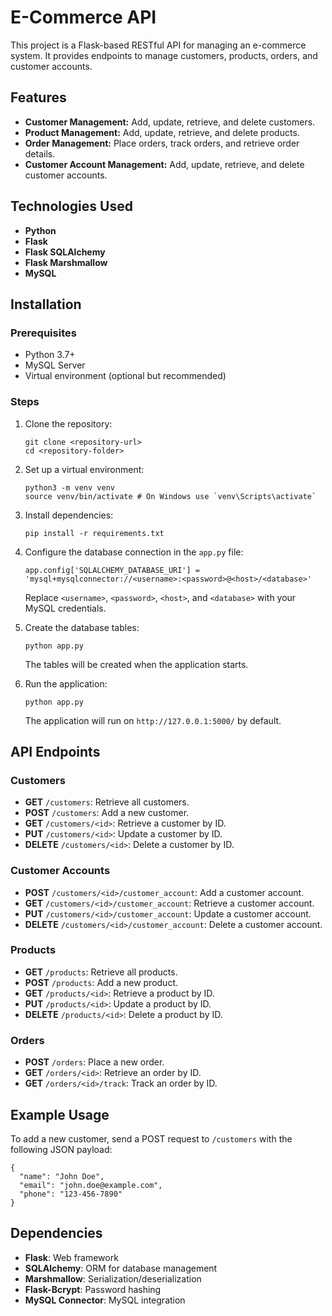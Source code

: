 # E-Commerce API

This project is a Flask-based RESTful API for managing an e-commerce system. It provides endpoints to manage customers, products, orders, and customer accounts.

## Features
- **Customer Management:** Add, update, retrieve, and delete customers.
- **Product Management:** Add, update, retrieve, and delete products.
- **Order Management:** Place orders, track orders, and retrieve order details.
- **Customer Account Management:** Add, update, retrieve, and delete customer accounts.

## Technologies Used
- **Python**
- **Flask**
- **Flask SQLAlchemy**
- **Flask Marshmallow**
- **MySQL**

## Installation

### Prerequisites
- Python 3.7+
- MySQL Server
- Virtual environment (optional but recommended)

### Steps
1. Clone the repository:
   ```
   git clone <repository-url>
   cd <repository-folder>
   ```
2. Set up a virtual environment:
   ```
   python3 -m venv venv
   source venv/bin/activate # On Windows use `venv\Scripts\activate`
   ```
3. Install dependencies:
   ```
   pip install -r requirements.txt
   ```
4. Configure the database connection in the `app.py` file:
   ```
   app.config['SQLALCHEMY_DATABASE_URI'] = 'mysql+mysqlconnector://<username>:<password>@<host>/<database>'
   ```
   Replace `<username>`, `<password>`, `<host>`, and `<database>` with your MySQL credentials.

5. Create the database tables:
   ```
   python app.py
   ```
   The tables will be created when the application starts.

6. Run the application:
   ```
   python app.py
   ```
   The application will run on `http://127.0.0.1:5000/` by default.

## API Endpoints

### Customers
- **GET** `/customers`: Retrieve all customers.
- **POST** `/customers`: Add a new customer.
- **GET** `/customers/<id>`: Retrieve a customer by ID.
- **PUT** `/customers/<id>`: Update a customer by ID.
- **DELETE** `/customers/<id>`: Delete a customer by ID.

### Customer Accounts
- **POST** `/customers/<id>/customer_account`: Add a customer account.
- **GET** `/customers/<id>/customer_account`: Retrieve a customer account.
- **PUT** `/customers/<id>/customer_account`: Update a customer account.
- **DELETE** `/customers/<id>/customer_account`: Delete a customer account.

### Products
- **GET** `/products`: Retrieve all products.
- **POST** `/products`: Add a new product.
- **GET** `/products/<id>`: Retrieve a product by ID.
- **PUT** `/products/<id>`: Update a product by ID.
- **DELETE** `/products/<id>`: Delete a product by ID.

### Orders
- **POST** `/orders`: Place a new order.
- **GET** `/orders/<id>`: Retrieve an order by ID.
- **GET** `/orders/<id>/track`: Track an order by ID.

## Example Usage
To add a new customer, send a POST request to `/customers` with the following JSON payload:
```
{
  "name": "John Doe",
  "email": "john.doe@example.com",
  "phone": "123-456-7890"
}
```

## Dependencies
- **Flask**: Web framework
- **SQLAlchemy**: ORM for database management
- **Marshmallow**: Serialization/deserialization
- **Flask-Bcrypt**: Password hashing
- **MySQL Connector**: MySQL integration



